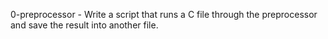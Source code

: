 0-preprocessor - Write a script that runs a C file through the preprocessor and save the result into another file.
